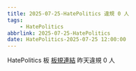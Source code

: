 ```yaml
---
title: 2025-07-25-HatePolitics 違規 0 人
tags:
    - HatePolitics
abbrlink: 2025-07-25-HatePolitics
date: HatePolitics-2025-07-25 12:00:00
---
```

HatePolitics 板 [板規連結](https://www.ptt.cc/bbs/HatePolitics/M.1617115262.A.D60.html)
昨天違規 0 人
